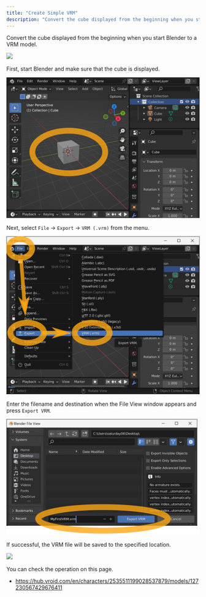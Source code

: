 ```yaml
---
title: "Create Simple VRM"
description: "Convert the cube displayed from the beginning when you start Blender to a VRM model."
---
```


Convert the cube displayed from the beginning when you start Blender to a VRM
model.

![](/assets/images/simple.gif)

First, start Blender and make sure that the cube is displayed.

![](1.png)

Next, select `File` → `Export` → `VRM (.vrm)` from the menu.

![](2.png)

Enter the filename and destination when the File View window appears and press
`Export VRM`.

![](3.png)

If successful, the VRM file will be saved to the specified location.

![](/assets/images/simple.gif)

You can check the operation on this page.

- https://hub.vroid.com/en/characters/2535511199028537879/models/127230567429676411
